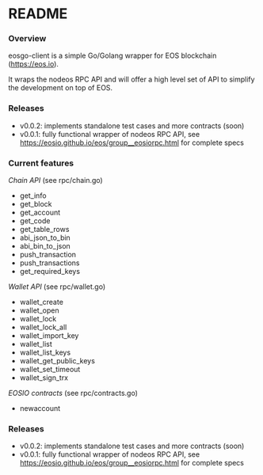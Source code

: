 # README #

### Overview ###

eosgo-client is a simple Go/Golang wrapper for EOS blockchain (https://eos.io).

It wraps the nodeos RPC API and will offer a high level set of API to simplify the development on top of EOS.

### Releases ###

- v0.0.2: implements standalone test cases and more contracts (soon)
- v0.0.1: fully functional wrapper of nodeos RPC API, see https://eosio.github.io/eos/group__eosiorpc.html for complete specs

### Current features ###

*Chain API* (see rpc/chain.go)
- get_info
- get_block
- get_account
- get_code
- get_table_rows
- abi_json_to_bin
- abi_bin_to_json
- push_transaction
- push_transactions
- get_required_keys

*Wallet API* (see rpc/wallet.go)
- wallet_create
- wallet_open
- wallet_lock
- wallet_lock_all
- wallet_import_key
- wallet_list
- wallet_list_keys
- wallet_get_public_keys
- wallet_set_timeout
- wallet_sign_trx

*EOSIO contracts* (see rpc/contracts.go)
- newaccount

### Releases ###

- v0.0.2: implements standalone test cases and more contracts (soon)
- v0.0.1: fully functional wrapper of nodeos RPC API, see https://eosio.github.io/eos/group__eosiorpc.html for complete specs